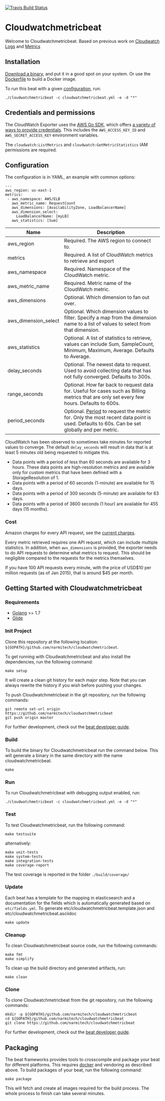 [![Travis Build Status](https://travis-ci.org/narmitech/cloudwatchmetricbeat.svg?branch=master)](https://travis-ci.org/narmitech/cloudwatchmetricbeat)

# Cloudwatchmetricbeat

Welcome to Cloudwatchmetricbeat. Based on previous work on [Cloudwatch Logs](https://github.com/e-travel/cloudwatchlogsbeat) and [Metrics](https://github.com/Technofy/cloudwatch_exporter)

## Installation

[Download a binary](https://github.com/narmitech/cloudwatchmetricbeat/releases), and put it in a good spot on your system. Or use the [Dockerfile](Dockerfile) to build a Docker image.

To run this beat with a given [configuration](#configuration), run:

```
./cloudwatchmetricbeat -c cloudwatchmetricbeat.yml -e -d "*"
```


## Credentials and permissions

The CloudWatch Exporter uses the
[AWS Go SDK](http://docs.aws.amazon.com/sdk-for-go/v1/developer-guide/welcome.html),
which offers [a variety of ways to provide credentials](http://docs.aws.amazon.com/sdk-for-go/v1/developer-guide/sessions.html#creating-sessions).
This includes the `AWS_ACCESS_KEY_ID` and `AWS_SECRET_ACCESS_KEY` environment
variables.

The `cloudwatch:ListMetrics` and `cloudwatch:GetMetricStatistics` IAM permissions are required.

## Configuration

The configuration is in YAML, an example with common options:
```
---
aws_region: us-east-1
metrics:
 - aws_namespace: AWS/ELB
   aws_metric_name: RequestCount
   aws_dimensions: [AvailabilityZone, LoadBalancerName]
   aws_dimension_select:
     LoadBalancerName: [myLB]
   aws_statistics: [Sum]
```

Name     | Description
---------|------------
aws_region   | Required. The AWS region to connect to.
metrics  | Required. A list of CloudWatch metrics to retrieve and export
aws_namespace  | Required. Namespace of the CloudWatch metric.
aws_metric_name  | Required. Metric name of the CloudWatch metric.
aws_dimensions | Optional. Which dimension to fan out over.
aws_dimension_select | Optional. Which dimension values to filter. Specify a map from the dimension name to a list of values to select from that dimension.
aws_statistics | Optional. A list of statistics to retrieve, values can include Sum, SampleCount, Minimum, Maximum, Average. Defaults to Average.
delay_seconds | Optional. The newest data to request. Used to avoid collecting data that has not fully converged. Defaults to 300s.
range_seconds | Optional. How far back to request data for. Useful for cases such as Billing metrics that are only set every few hours. Defaults to 600s.
period_seconds | Optional. [Period](http://docs.aws.amazon.com/AmazonCloudWatch/latest/DeveloperGuide/cloudwatch_concepts.html#CloudWatchPeriods) to request the metric for. Only the most recent data point is used. Defaults to 60s. Can be set globally and per metric.


CloudWatch has been observed to sometimes take minutes for reported values to
converge. The default `delay_seconds` will result in data that is at least 5
minutes old being requested to mitigate this.

* Data points with a period of less than 60 seconds are available for
3 hours. These data points are high-resolution metrics and are available
only for custom metrics that have been defined with a StorageResolution
of 1.
* Data points with a period of 60 seconds (1-minute) are available for
15 days.
* Data points with a period of 300 seconds (5-minute) are available for
63 days.
* Data points with a period of 3600 seconds (1 hour) are available for
455 days (15 months).

### Cost

Amazon charges for every API request, see the [current charges](http://aws.amazon.com/cloudwatch/pricing/).

Every metric retrieved requires one API request, which can include multiple
statistics. In addition, when `aws_dimensions` is provided, the exporter needs
to do API requests to determine what metrics to request. This should be
negligible compared to the requests for the metrics themselves.

If you have 100 API requests every minute, with the price of USD$10 per million
requests (as of Jan 2015), that is around $45 per month.

## Getting Started with Cloudwatchmetricbeat

### Requirements

* [Golang](https://golang.org/dl/) >= 1.7
* [Glide](https://github.com/Masterminds/glide)

### Init Project

Clone this repository at the following location: `${GOPATH}/github.com/narmitech/cloudwatchmetricbeat`.

To get running with Cloudwatchmetricbeat and also install the
dependencies, run the following command:

```
make setup
```

It will create a clean git history for each major step. Note that you can always rewrite the history if you wish before pushing your changes.

To push Cloudwatchmetricbeat in the git repository, run the following commands:

```
git remote set-url origin https://github.com/narmitech/cloudwatchmetricbeat
git push origin master
```

For further development, check out the [beat developer guide](https://www.elastic.co/guide/en/beats/libbeat/current/new-beat.html).

### Build

To build the binary for Cloudwatchmetricbeat run the command below. This will generate a binary in the same directory with the name cloudwatchmetricbeat.

```
make
```


### Run

To run Cloudwatchmetricbeat with debugging output enabled, run:

```
./cloudwatchmetricbeat -c cloudwatchmetricbeat.yml -e -d "*"
```


### Test

To test Cloudwatchmetricbeat, run the following command:

```
make testsuite
```

alternatively:
```
make unit-tests
make system-tests
make integration-tests
make coverage-report
```

The test coverage is reported in the folder `./build/coverage/`

### Update

Each beat has a template for the mapping in elasticsearch and a documentation for the fields which is automatically generated based on `etc/fields.yml`.
To generate etc/cloudwatchmetricbeat.template.json and etc/cloudwatchmetricbeat.asciidoc

```
make update
```


### Cleanup

To clean  Cloudwatchmetricbeat source code, run the following commands:

```
make fmt
make simplify
```

To clean up the build directory and generated artifacts, run:

```
make clean
```


### Clone

To clone Cloudwatchmetricbeat from the git repository, run the following commands:

```
mkdir -p ${GOPATH}/github.com/narmitech/cloudwatchmetricbeat
cd ${GOPATH}/github.com/narmitech/cloudwatchmetricbeat
git clone https://github.com/narmitech/cloudwatchmetricbeat
```


For further development, check out the [beat developer guide](https://www.elastic.co/guide/en/beats/libbeat/current/new-beat.html).


## Packaging

The beat frameworks provides tools to crosscompile and package your beat for different platforms. This requires [docker](https://www.docker.com/) and vendoring as described above. To build packages of your beat, run the following command:

```
make package
```

This will fetch and create all images required for the build process. The whole process to finish can take several minutes.
